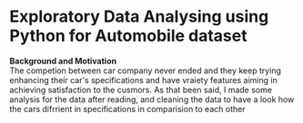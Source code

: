 # Exploratory Data Analysing using Python for Automobile dataset

**Background and Motivation**<br>
 The competion between car company never ended and they keep trying enhancing their car's specifications and have vraiety features aiming in achieving satisfaction to the cusmors.
As that been said, I made some analysis for the data after reading, and cleaning the data to have a look how the cars difrrient in specifications in comparision to each other
